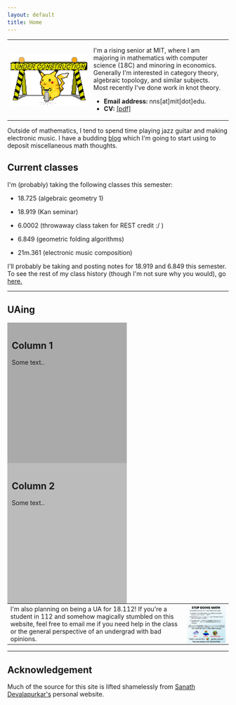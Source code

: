 ```yaml
---
layout: default
title: Home
---
```

<script type="text/javascript"
src="https://cdn.mathjax.org/mathjax/latest/MathJax.js?config=TeX-AMS-MML_HTMLorMML">
</script>

<table width="100%" cellspacing="0" cellpadding="0" border="0">
<tbody><tr>
<td width = "37.5%">
<img style="display: block; margin: auto;" alt="photo" src="/assets/under_construction.gif">
</td>
<td>
<p>
I'm a rising senior at MIT, where I am majoring in mathematics with computer science (18C) and minoring in economics.
Generally I'm interested in category theory, algebraic topology, and similar subjects.
Most recently I've done work in knot theory.
</p>
<ul>
<li><b>Email address:</b> nns[at]mit[dot]edu.</li>
<li><b>CV: </b><a href="/files/cv.pdf">[pdf]</a></li>
</ul>

</td>
</tr>
</tbody></table>

<p>
Outside of mathematics, I tend to spend time playing jazz guitar and making electronic music.
I have a budding <a href="/blog/">blog</a> which I'm going to start using to deposit miscellaneous math thoughts. 
</p>

## Current classes

I'm (probably) taking the following classes this semester:

* 18.725 (algebraic geometry 1)

* 18.919 (Kan seminar)

* 6.0002 (throwaway class taken for REST credit :/ )

* 6.849 (geometric folding algorithms)

* 21m.361 (electronic music composition)

I'll probably be taking and posting notes for 18.919 and 6.849 this semester.
To see the rest of my class history (though I'm not sure why you would), go <a href="/classes">here.</a>

---
## UAing

<style>
/* Create two equal columns that floats next to each other */
.column {
  float: left;
  width: 50%;
  padding: 10px;
  height: 300px; /* Should be removed. Only for demonstration */
}
​
/* Clear floats after the columns */
.row:after {
  content: "";
  display: table;
  clear: both;
}
</style>
<div class="row">
  <div class="column" style="background-color:#aaa;">
    <h2>Column 1</h2>
    <p>Some text..</p>
  </div>
  <div class="column" style="background-color:#bbb;">
    <h2>Column 2</h2>
    <p>Some text..</p>
  </div>
</div>



<table class="no-border" width="100%" cellspacing="0" cellpadding="0" border="0">
  <tbody><tr>
  <td width="80%">
  I'm also planning on being a UA for 18.112!
  If you're a student in 112 and somehow magically stumbled on this website, feel free to email me if you need help in the class or the general perspective of an undergrad with bad opinions.
  </td>
  <td>
  <img style="display: block; margin: auto;" alt="photo" src="/assets/STOP DOING MATH.png" href="/assets/STOP DOING MATH.png">
  </td></tr></tbody>
</table>

---
## Acknowledgement 
Much of the source for this site is lifted shamelessly from <a href="https://sanathdevalapurkar.github.io/"> Sanath Devalapurkar's</a> personal website.


